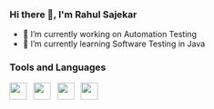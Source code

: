 ### Hi there 👋, I'm Rahul Sajekar

<!--
**rahulsajekar/rahulsajekar** is a ✨ _special_ ✨ repository because its `README.md` (this file) appears on your GitHub profile.

Here are some ideas to get you started:

- 🔭 I’m currently working on ...
- 🌱 I’m currently learning .....
- 👯 I’m looking to collaborate on ...
- 🤔 I’m looking for help with ...
- 💬 Ask me about ...
- 📫 How to reach me: ...
- 😄 Pronouns: ...
- ⚡ Fun fact: ...
-->
- 🔭 I’m currently working on Automation Testing
- 🌱 I’m currently learning Software Testing in Java


### Tools and Languages
<img src="https://logos-download.com/wp-content/uploads/2016/10/Java_logo_icon.png" height="30px">&nbsp;&nbsp;&nbsp;<img src="https://www.google.com/url?sa=i&url=http%3A%2F%2Fclipart-library.com%2Ffree%2Fpython-logo-transparent.html&psig=AOvVaw3rEs--Tj19KBUe6aMYd6w9&ust=1621137379585000&source=images&cd=vfe&ved=0CAIQjRxqFwoTCNjBib_lyvACFQAAAAAdAAAAABAD" height="30px">&nbsp;&nbsp;&nbsp;<img src="https://cdn.iconscout.com/icon/free/png-512/c-programming-569564.png" height="30px" >&nbsp;&nbsp;&nbsp;<img src="https://www.freepnglogos.com/uploads/html5-logo-png/html5-logo-devextreme-multi-purpose-controls-html-javascript-3.png" height="30px">
